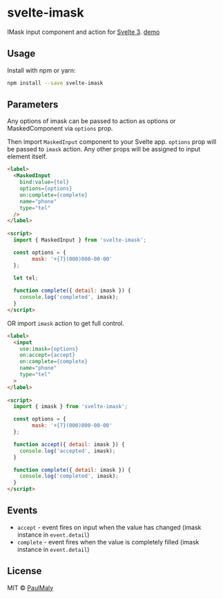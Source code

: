 # svelte-imask

IMask input component and action for [Svelte 3](https://svelte.dev). [demo](https://svelte.dev/repl/de6a6dcc92ee43d19ad2274599ba34c8?version=3.12.1)

## Usage

Install with npm or yarn:

```bash
npm install --save svelte-imask
```

## Parameters

Any options of imask can be passed to action as options or MaskedComponent via `options` prop.

Then import `MaskedInput` component to your Svelte app. `options` prop will be passed to `imask` action. Any other props will be assigned to input element itself.

```html
<label>
  <MaskedInput 
    bind:value={tel} 
    options={options} 
    on:complete={complete} 
    name="phone" 
    type="tel"
  />
</label>
 
<script>
  import { MaskedInput } from 'svelte-imask';

  const options = {
		mask: '+{7}(000)000-00-00'
  };
  
  let tel;

  function complete({ detail: imask }) {
    console.log('completed', imask);
  }
</script>
```

OR import `imask` action to get full control.

```html
<label>
  <input 
    use:imask={options} 
    on:accept={accept} 
    on:complete={complete} 
    name="phone" 
    type="tel"
  >
</label>
 
<script>
  import { imask } from 'svelte-imask';

  const options = {
		mask: '+{7}(000)000-00-00'
  };

  function accept({ detail: imask }) {
    console.log('accepted', imask);
  }

  function complete({ detail: imask }) {
    console.log('completed', imask);
  }
</script>
```

## Events

- `accept` - event fires on input when the value has changed (imask instance in `event.detail`)
- `complete` - event fires when the value is completely filled (imask instance in `event.detail`)

## License

MIT &copy; [PaulMaly](https://github.com/PaulMaly)
